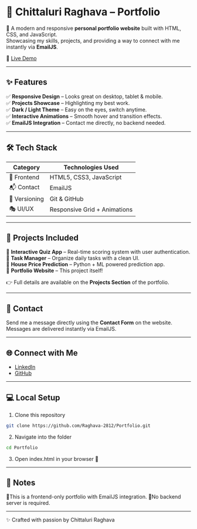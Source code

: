 # 🌟 Chittaluri Raghava – Portfolio  

🚀 A modern and responsive **personal portfolio website** built with HTML, CSS, and JavaScript.  
Showcasing my skills, projects, and providing a way to connect with me instantly via **EmailJS**.  

🔗 [Live Demo](https://raghava-2812.github.io/Portfolio/)  

---

## ✨ Features  

✅ **Responsive Design** – Looks great on desktop, tablet & mobile.  
✅ **Projects Showcase** – Highlighting my best work.  
✅ **Dark / Light Theme** – Easy on the eyes, switch anytime.  
✅ **Interactive Animations** – Smooth hover and transition effects.  
✅ **EmailJS Integration** – Contact me directly, no backend needed.  

---

## 🛠 Tech Stack  

| **Category**   | **Technologies Used** |
|----------------|------------------------|
| 🎨 Frontend   | HTML5, CSS3, JavaScript |
| 📬 Contact    | EmailJS                |
| 📂 Versioning | Git & GitHub            |
| 🎭 UI/UX      | Responsive Grid + Animations |

---

## 📂 Projects Included  

🔹 **Interactive Quiz App** – Real-time scoring system with user authentication.  
🔹 **Task Manager** – Organize daily tasks with a clean UI.  
🔹 **House Price Prediction** – Python + ML powered prediction app.  
🔹 **Portfolio Website** – This project itself!  

👉 Full details are available on the **Projects Section** of the portfolio.  

---
## 💌 Contact

Send me a message directly using the **Contact Form** on the website. Messages are delivered instantly via EmailJS.  

---

## 🌐 Connect with Me

- [LinkedIn](https://www.linkedin.com/in/chittaluri-raghava-07916b36a)  
- [GitHub](https://github.com/Raghava-2812)  

---

## 💻 Local Setup

1. Clone this repository
 ```bash
 git clone https://github.com/Raghava-2812/Portfolio.git
 ```
2. Navigate into the folder
 ```bash
 cd Portfolio
 ```
3. Open index.html in your browser 🚀

---

## 🎯 Notes

 🔹This is a frontend-only portfolio with EmailJS integration. 
 🔹No backend server is required.

---
✨ Crafted with passion by Chittaluri Raghava
